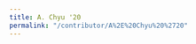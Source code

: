 ```yaml
---
title: A. Chyu '20
permalink: "/contributor/A%2E%20Chyu%20%2720"
---
```


<!--  

Escapes: https://www.w3schools.com/tags/ref_urlencode.ASP

    %2E for .
    %20 for space
    %27 for '

-->